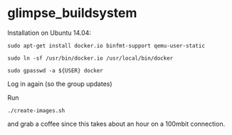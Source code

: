 glimpse_buildsystem
===================

Installation on Ubuntu 14.04:
```
sudo apt-get install docker.io binfmt-support qemu-user-static

sudo ln -sf /usr/bin/docker.io /usr/local/bin/docker

sudo gpasswd -a ${USER} docker
```

Log in again (so the group updates)

Run
```
./create-images.sh
```
and grab a coffee since this takes about an hour on a 100mbit connection.
